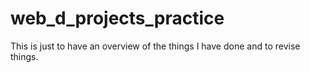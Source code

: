 # web_d_projects_practice
This is just to have an overview of the things I have done and to revise things.
